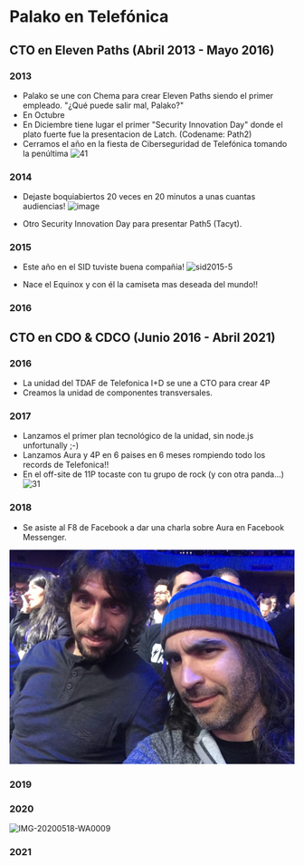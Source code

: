 # Palako en Telefónica
## CTO en Eleven Paths (Abril 2013 - Mayo 2016)
### 2013
* Palako se une con Chema para crear Eleven Paths siendo el primer empleado. "¿Qué puede salir mal, Palako?" 
* En Octubre 
* En Diciembre tiene lugar el primer "Security Innovation Day" donde el plato fuerte fue la presentacion de Latch. (Codename: Path2)
* Cerramos el año en la fiesta de Ciberseguridad de Telefónica tomando la penúltima
![41](https://user-images.githubusercontent.com/481391/115162868-40604b80-a0a6-11eb-82fe-1fa0d51c1f91.jpg)

### 2014
* Dejaste boquiabiertos 20 veces en 20 minutos a unas cuantas audiencias!
![image](https://user-images.githubusercontent.com/481391/115162708-41dd4400-a0a5-11eb-94c8-8926430d36a2.png)

* Otro Security Innovation Day para presentar Path5 (Tacyt). 
### 2015
* Este año en el SID tuviste buena compañia!
![sid2015-5](https://user-images.githubusercontent.com/481391/115162927-96cd8a00-a0a6-11eb-9003-8ef82fdd9c10.jpg)

* Nace el Equinox y con él la camiseta mas deseada del mundo!!
### 2016
## CTO en CDO & CDCO (Junio 2016 - Abril 2021)
### 2016
* La unidad del TDAF de Telefonica I+D se une a CTO para crear 4P
* Creamos la unidad de componentes transversales.
### 2017
* Lanzamos el primer plan tecnológico de la unidad, sin node.js unfortunally ;-)
* Lanzamos Aura y 4P en 6 paises en 6 meses rompiendo todo los records de Telefonica!!
* En el off-site de 11P tocaste con tu grupo de rock (y con otra panda...)
![31](https://user-images.githubusercontent.com/481391/115163064-4b67ab80-a0a7-11eb-98d4-72cc8871827c.jpeg)

### 2018
* Se asiste al F8 de Facebook a dar una charla sobre Aura en Facebook Messenger.  

![F8](/images/f8.png)
 
### 2019
### 2020
![IMG-20200518-WA0009](https://user-images.githubusercontent.com/481391/115162835-01ca9100-a0a6-11eb-8504-2841244b39d0.jpeg)

### 2021
